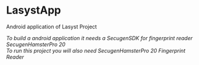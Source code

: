 # LasystApp
Android application of Lasyst Project

*To build a android application it needs a SecugenSDK for fingerprint reader SecugenHamsterPro 20    
To run this project you will also need SecugenHamsterPro 20 Fingerprint Reader*
